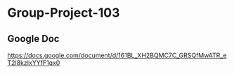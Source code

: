 # Group-Project-103

## Google Doc

https://docs.google.com/document/d/161BL_XH2BQMC7C_GRSQfMwATR_eT2l8kzIxYYfF1qx0
